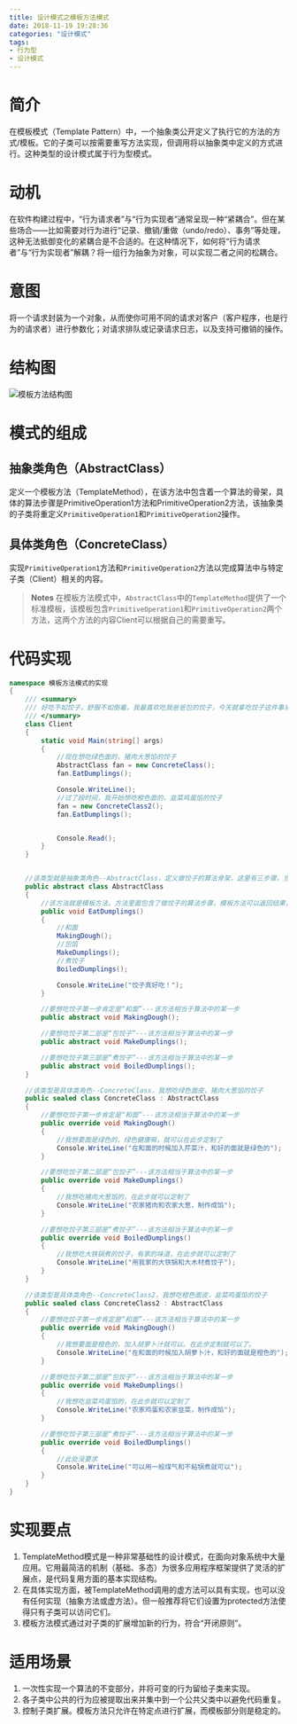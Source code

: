 ```yaml
---
title: 设计模式之模板方法模式
date: 2018-11-19 19:28:36
categories: "设计模式"
tags:
- 行为型
- 设计模式
---
```


# 简介
在模板模式（Template Pattern）中，一个抽象类公开定义了执行它的方法的方式/模板。它的子类可以按需要重写方法实现，但调用将以抽象类中定义的方式进行。这种类型的设计模式属于行为型模式。

# 动机
在软件构建过程中，“行为请求者”与“行为实现者”通常呈现一种“紧耦合”。但在某些场合——比如需要对行为进行“记录、撤销/重做（undo/redo）、事务”等处理，这种无法抵御变化的紧耦合是不合适的。在这种情况下，如何将“行为请求者”与“行为实现者”解耦？将一组行为抽象为对象，可以实现二者之间的松耦合。

# 意图
将一个请求封装为一个对象，从而使你可用不同的请求对客户（客户程序，也是行为的请求者）进行参数化；对请求排队或记录请求日志，以及支持可撤销的操作。

# 结构图
![模板方法结构图](template-method-pattern.png)

# 模式的组成
## 抽象类角色（AbstractClass）
定义一个模板方法（TemplateMethod），在该方法中包含着一个算法的骨架，具体的算法步骤是PrimitiveOperation1方法和PrimitiveOperation2方法，该抽象类的子类将重定义`PrimitiveOperation1`和`PrimitiveOperation2`操作。

## 具体类角色（ConcreteClass）
实现`PrimitiveOperation1`方法和`PrimitiveOperation2`方法以完成算法中与特定子类（Client）相关的内容。

> **Notes**
> 在模板方法模式中，`AbstractClass`中的`TemplateMethod`提供了一个标准模板，该模板包含`PrimitiveOperation1`和`PrimitiveOperation2`两个方法，这两个方法的内容Client可以根据自己的需要重写。

# 代码实现
```csharp
namespace 模板方法模式的实现
{
    /// <summary>
    /// 好吃不如饺子，舒服不如倒着，我最喜欢吃我爸爸包的饺子，今天就拿吃饺子这件事来看看模板方法的实现吧
    /// </summary>
    class Client
    {
        static void Main(string[] args)
        {
            //现在想吃绿色面的，猪肉大葱馅的饺子
            AbstractClass fan = new ConcreteClass();
            fan.EatDumplings();

            Console.WriteLine();
            //过了段时间，我开始想吃橙色面的，韭菜鸡蛋馅的饺子
            fan = new ConcreteClass2();
            fan.EatDumplings();


            Console.Read();
        }
    }


    //该类型就是抽象类角色--AbstractClass，定义做饺子的算法骨架，这里有三步骤，当然也可以有多个步骤，根据实际需要而定
    public abstract class AbstractClass
    {
        //该方法就是模板方法，方法里面包含了做饺子的算法步骤，模板方法可以返回结果，也可以是void类型，视具体情况而定
        public void EatDumplings()
        {
            //和面
            MakingDough();
            //包馅
            MakeDumplings();
            //煮饺子
            BoiledDumplings();

            Console.WriteLine("饺子真好吃！");
        }

        //要想吃饺子第一步肯定是“和面”---该方法相当于算法中的某一步
        public abstract void MakingDough();

        //要想吃饺子第二部是“包饺子”---该方法相当于算法中的某一步
        public abstract void MakeDumplings();

        //要想吃饺子第三部是“煮饺子”---该方法相当于算法中的某一步
        public abstract void BoiledDumplings();
    }

    //该类型是具体类角色--ConcreteClass，我想吃绿色面皮，猪肉大葱馅的饺子
    public sealed class ConcreteClass : AbstractClass
    {
        //要想吃饺子第一步肯定是“和面”---该方法相当于算法中的某一步
        public override void MakingDough()
        {
            //我想要面是绿色的，绿色健康嘛，就可以在此步定制了
            Console.WriteLine("在和面的时候加入芹菜汁，和好的面就是绿色的");
        }

        //要想吃饺子第二部是“包饺子”---该方法相当于算法中的某一步
        public override void MakeDumplings()
        {
            //我想吃猪肉大葱馅的，在此步就可以定制了
            Console.WriteLine("农家猪肉和农家大葱，制作成馅");
        }

        //要想吃饺子第三部是“煮饺子”---该方法相当于算法中的某一步
        public override void BoiledDumplings()
        {
            //我想吃大铁锅煮的饺子，有家的味道，在此步就可以定制了
            Console.WriteLine("用我家的大铁锅和大木材煮饺子");
        }
    }

    //该类型是具体类角色--ConcreteClass2，我想吃橙色面皮，韭菜鸡蛋馅的饺子
    public sealed class ConcreteClass2 : AbstractClass
    {
        //要想吃饺子第一步肯定是“和面”---该方法相当于算法中的某一步
        public override void MakingDough()
        {
            //我想要面是橙色的，加入胡萝卜汁就可以。在此步定制就可以了。
            Console.WriteLine("在和面的时候加入胡萝卜汁，和好的面就是橙色的");
        }

        //要想吃饺子第二部是“包饺子”---该方法相当于算法中的某一步
        public override void MakeDumplings()
        {
            //我想吃韭菜鸡蛋馅的，在此步就可以定制了
            Console.WriteLine("农家鸡蛋和农家韭菜，制作成馅");
        }

        //要想吃饺子第三部是“煮饺子”---该方法相当于算法中的某一步
        public override void BoiledDumplings()
        {
            //此处没要求
            Console.WriteLine("可以用一般煤气和不粘锅煮就可以");
        }
    }
}
```
# 实现要点
1. TemplateMethod模式是一种非常基础性的设计模式，在面向对象系统中大量应用。它用最简洁的机制（基础、多态）为很多应用程序框架提供了灵活的扩展点，是代码复用方面的基本实现结构。
2. 在具体实现方面，被TemplateMethod调用的虚方法可以具有实现，也可以没有任何实现（抽象方法或虚方法）。但一般推荐将它们设置为protected方法使得只有子类可以访问它们。
3. 模板方法模式通过对子类的扩展增加新的行为，符合“开闭原则”。

# 适用场景
1. 一次性实现一个算法的不变部分，并将可变的行为留给子类来实现。
2. 各子类中公共的行为应被提取出来并集中到一个公共父类中以避免代码重复。
3. 控制子类扩展。模板方法只允许在特定点进行扩展，而模板部分则是稳定的。
